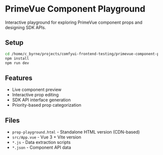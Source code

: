 # PrimeVue Component Playground

Interactive playground for exploring PrimeVue component props and designing SDK APIs.

## Setup

```bash
cd /home/c_byrne/projects/comfyui-frontend-testing/primevue-component-playground
npm install
npm run dev
```

## Features

- Live component preview
- Interactive prop editing
- SDK API interface generation
- Priority-based prop categorization

## Files

- `prop-playground.html` - Standalone HTML version (CDN-based)
- `src/App.vue` - Vue 3 + Vite version
- `*.js` - Data extraction scripts
- `*.json` - Component API data